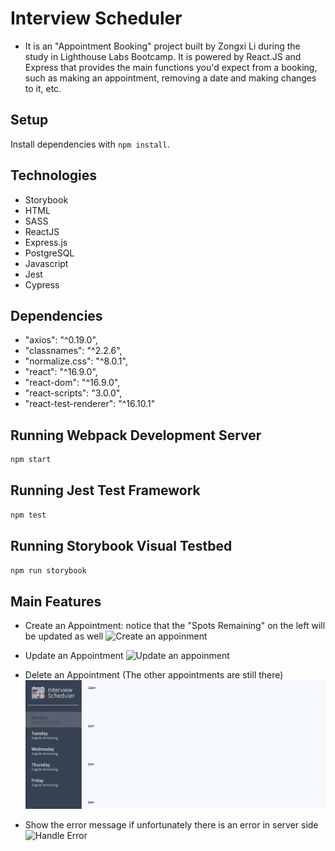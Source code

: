 # Interview Scheduler
- It is an "Appointment Booking" project built by Zongxi Li during the study in Lighthouse Labs Bootcamp. It is powered by React.JS and Express that provides the main functions you'd expect from a booking, such as making an appointment, removing a date and making changes to it, etc.

## Setup
Install dependencies with `npm install`.

## Technologies
- Storybook
- HTML
- SASS
- ReactJS
- Express.js
- PostgreSQL
- Javascript
- Jest
- Cypress

## Dependencies
- "axios": "^0.19.0",
- "classnames": "^2.2.6",
- "normalize.css": "^8.0.1",
- "react": "^16.9.0",
- "react-dom": "^16.9.0",
- "react-scripts": "3.0.0",
- "react-test-renderer": "^16.10.1"

## Running Webpack Development Server

```sh
npm start
```

## Running Jest Test Framework

```sh
npm test
```

## Running Storybook Visual Testbed

```sh
npm run storybook
```

## Main Features

- Create an Appointment: notice that the "Spots Remaining" on the left will be updated as well
![Create an appoinment](gifs/createApm.gif)

- Update an Appointment
![Update an appoinment](gifs/updateApm.gif)

- Delete an Appointment (The other appointments are still there)
![Delete an appoinment](gifs/deleteAppo.gif)

- Show the error message if unfortunately there is an error in server side
![Handle Error](gifs/error_handling.gif)
